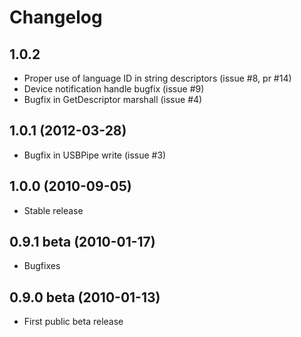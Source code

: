 # Changelog

## 1.0.2

* Proper use of language ID in string descriptors (issue #8, pr #14)
* Device notification handle bugfix (issue #9)
* Bugfix in GetDescriptor marshall (issue #4)

## 1.0.1 (2012-03-28)

* Bugfix in USBPipe write (issue #3)

## 1.0.0 (2010-09-05)

* Stable release

## 0.9.1 beta (2010-01-17)

* Bugfixes

## 0.9.0 beta (2010-01-13)

* First public beta release


